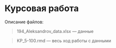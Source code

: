 # Курсовая работа

Описание файлов:
> 194_Aleksandrov_data.xlsx — данные

> KP_5-100.rmd — весь ход работы с данными
